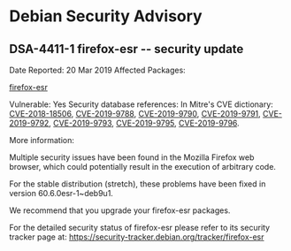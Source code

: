 
Debian Security Advisory
========================


DSA-4411-1 firefox-esr -- security update
-----------------------------------------



Date Reported:
20 Mar 2019
Affected Packages:

[firefox-esr](https://packages.debian.org/src:firefox-esr)

Vulnerable:
Yes
Security database references:
In Mitre's CVE dictionary: [CVE-2018-18506](https://security-tracker.debian.org/tracker/CVE-2018-18506), [CVE-2019-9788](https://security-tracker.debian.org/tracker/CVE-2019-9788), [CVE-2019-9790](https://security-tracker.debian.org/tracker/CVE-2019-9790), [CVE-2019-9791](https://security-tracker.debian.org/tracker/CVE-2019-9791), [CVE-2019-9792](https://security-tracker.debian.org/tracker/CVE-2019-9792), [CVE-2019-9793](https://security-tracker.debian.org/tracker/CVE-2019-9793), [CVE-2019-9795](https://security-tracker.debian.org/tracker/CVE-2019-9795), [CVE-2019-9796](https://security-tracker.debian.org/tracker/CVE-2019-9796).  

More information:

Multiple security issues have been found in the Mozilla Firefox web
browser, which could potentially result in the execution of arbitrary
code.


For the stable distribution (stretch), these problems have been fixed in
version 60.6.0esr-1~deb9u1.


We recommend that you upgrade your firefox-esr packages.


For the detailed security status of firefox-esr please refer to
its security tracker page at:
<https://security-tracker.debian.org/tracker/firefox-esr>





